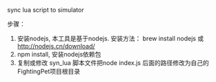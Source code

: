 sync lua script to simulator

步骤：
1. 安装nodejs, 本工具是基于nodejs. 安装方法： brew install nodejs 或 http://nodejs.cn/download/
2. npm install, 安装nodejs依赖包
3. 复制或修改 syn_lua 脚本文件把node index.js 后面的路径修改为自己的FightingPet项目根目录
